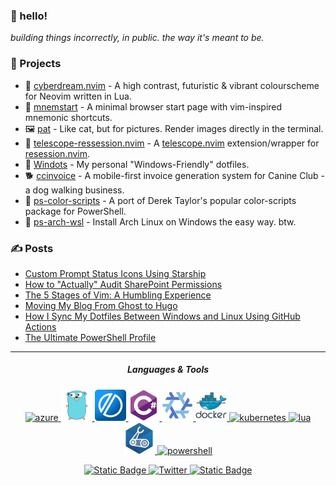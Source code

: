 ### 🙋 hello!

_building things incorrectly, in public. the way it's meant to be._

### 🔨 Projects

-   🎨 [cyberdream.nvim](https://github.com/scottmckendry/cyberdream.nvim) - A high contrast, futuristic & vibrant colourscheme for Neovim written in Lua.
-   🧠 [mnemstart](https://github.com/scottmckendry/mnemstart) - A minimal browser start page with vim-inspired mnemonic shortcuts.
-   🖼️ [pat](https://github.com/scottmckendry/pat) - Like cat, but for pictures. Render images directly in the terminal.
-   🔭 [telescope-ressession.nvim](https://github.com/scottmckendry/telescope-resession.nvim) - A [telescope.nvim](https://github.com/nvim-telescope/telescope.nvim) extension/wrapper for [resession.nvim](https://github.com/stevearc/resession.nvim).
-   📝 [Windots](https://github.com/scottmckendry/windots) - My personal "Windows-Friendly" dotfiles.
-   🐕 [ccinvoice](https://github.com/scottmckendry/ccinvoice) - A mobile-first invoice generation system for Canine Club - a dog walking business.
-   🌈 [ps-color-scripts](https://github.com/scottmckendry/ps-color-scripts) - A port of Derek Taylor's popular color-scripts package for PowerShell.
-   🐧 [ps-arch-wsl](https://github.com/scottmckendry/ps-arch-wsl) - Install Arch Linux on Windows the easy way. btw.

### ✍️ Posts

<!-- BLOG-POST-LIST:START -->
- [Custom Prompt Status Icons Using Starship](https://scottmckendry.tech/dotfile-icons/)
- [How to &quot;Actually&quot; Audit SharePoint Permissions](https://scottmckendry.tech/sp-permissions-audit/)
- [The 5 Stages of Vim: A Humbling Experience](https://scottmckendry.tech/posts/vim-humbling/)
- [Moving My Blog From Ghost to Hugo](https://scottmckendry.tech/posts/hugo-blog/)
- [How I Sync My Dotfiles Between Windows and Linux Using GitHub Actions](https://scottmckendry.tech/how-i-sync-my-dotfiles-between-windows-and-linux-using-github-actions/)
- [The Ultimate PowerShell Profile](https://scottmckendry.tech/the-ultimate-powershell-profile/)
<!-- BLOG-POST-LIST:END -->

---

<h5 align="center">Languages & Tools</h5>

<p align="center"> 
    <a href="https://azure.microsoft.com/en-in/" target="_blank" rel="noreferrer"> 
        <img src="https://avatars.githubusercontent.com/u/6844498?s=200&v=4" alt="azure" width="50" height="50"/> 
    </a> 
    <a href="https://golang.org" target="_blank" rel="noreferrer">
        <img src="https://raw.githubusercontent.com/devicons/devicon/master/icons/go/go-original.svg" alt="go" width="50" height="50"/> 
    </a> 
    <a href="https://odin-lang.org/" target="_blank" rel="noreferrer"> 
        <img src="https://raw.githubusercontent.com/odin-lang/artwork/refs/heads/master/logo/emblem-260.png" alt="csharp" width="50" height="50"/> 
    </a> 
    <a href="https://www.w3schools.com/cs/" target="_blank" rel="noreferrer"> 
        <img src="https://raw.githubusercontent.com/devicons/devicon/master/icons/csharp/csharp-original.svg" alt="csharp" width="50" height="50"/> 
    </a> 
    <a href="https://odin-lang.org/" target="_blank" rel="noreferrer"> 
        <img src="https://raw.githubusercontent.com/devicons/devicon/master/icons/nixos/nixos-original.svg" alt="csharp" width="50" height="50"/> 
    </a> 
    <a href="https://www.docker.com/" target="_blank" rel="noreferrer"> 
        <img src="https://raw.githubusercontent.com/devicons/devicon/master/icons/docker/docker-original-wordmark.svg" alt="docker" width="50" height="50"/> 
    </a> 
    <a href="https://kubernetes.io" target="_blank" rel="noreferrer"> 
        <img src="https://www.vectorlogo.zone/logos/kubernetes/kubernetes-icon.svg" alt="kubernetes" width="50" height="50"/> 
    </a>
    <a href="https://www.lua.org" target="_blank" rel="noreferrer"> 
        <img src="https://upload.wikimedia.org/wikipedia/commons/thumb/c/cf/Lua-Logo.svg/600px-Lua-Logo.svg.png" alt="lua" width="50" height="50"/> 
    </a>
    <a href="https://aka.ms/bicep" target="_blank" rel="noreferrer"> 
        <img src="https://raw.githubusercontent.com/Azure/bicep/main/src/icons/bicep-logo-256.png" alt="bicep" width="50" height="50"/> 
    </a>
    <a href="https://github.com/PowerShell/PowerShell" target="_blank" rel="noreferrer">
        <img src="https://avatars.githubusercontent.com/u/11524380" alt="powershell" width="50" height="50"/> 
    </a> 
</p>

<p align="center">
    <a href="https://scottmckendry.tech">
        <img alt="Static Badge" src="https://img.shields.io/badge/-scottmckendry.tech-blue?style=for-the-badge&logo=firefox&logoColor=%23fff&color=%23334460">
    </a>
    <a href="https://twitter.com/scott_mckendry">
        <img alt="Twitter" src="https://img.shields.io/badge/-%40scott__mckendry-blue?style=for-the-badge&logo=x&color=%2315161e">
    </a>
    <a href="https://www.linkedin.com/in/scott-mckendry/">
        <img alt="Static Badge" src="https://img.shields.io/badge/-%40scott--mckendry-blue?style=for-the-badge&logo=linkedin&color=%231866be">
    </a>
</p>
